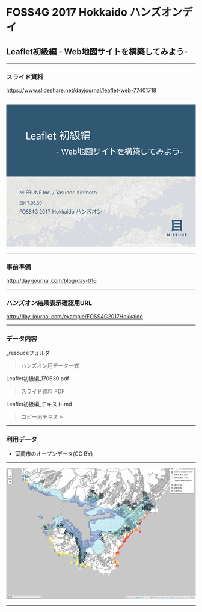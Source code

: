 # FOSS4G 2017 Hokkaido ハンズオンデイ
## Leaflet初級編 - Web地図サイトを構築してみよう-

--- 

### スライド資料
<https://www.slideshare.net/dayjournal/leaflet-web-77401718>  

---

![README01](./img/README01.png)

---

### 事前準備
<http://day-journal.com/blog/day-016>

---

### ハンズオン結果表示確認用URL
<http://day-journal.com/example/FOSS4G2017Hokkaido>

---

### データ内容
_resouceフォルダ  
> ハンズオン用データ一式  

Leaflet初級編_170630.pdf  
> スライド資料 PDF  

Leaflet初級編_テキスト.md  
> コピー用テキスト  

---

### 利用データ
- 室蘭市のオープンデータ(CC BY)

---

![README02](./img/README02.png)

---




  
  